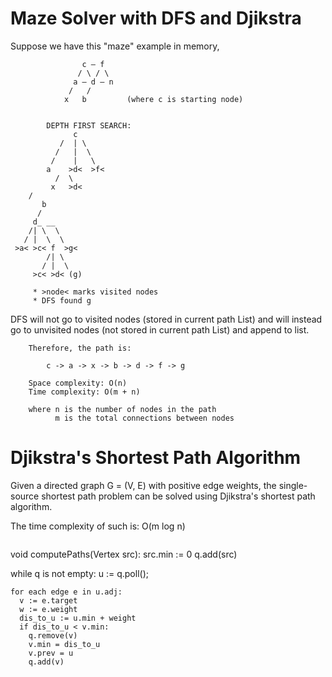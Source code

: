# Maze Solver with DFS and Djikstra

Suppose we have this "maze" example in memory,
```	
			    c — f
			   / \ / \
			  a — d — n
			 /   /   
			x   b         (where c is starting node)
				      
		
		DEPTH FIRST SEARCH:
	          c
	       /  | \
	      /   |  \
	     /    |   \
	    a    >d<  >f<
     	  /  \
         x   >d< 
	/   
       b    
      /	
     d_ __
    /| \  \
   / |  \  \
 >a< >c< f  >g<
        /| \
       / |  \
     >c< >d< (g)
```	             
		 * >node< marks visited nodes
		 * DFS found g
		
DFS will not go to visited nodes (stored in current path List) and will instead go to unvisited nodes (not stored in current path List) and append to list.
		
		Therefore, the path is:
		
			c -> a -> x -> b -> d -> f -> g 
		
		Space complexity: O(n)
		Time complexity: O(m + n)
		
		where n is the number of nodes in the path
		      m is the total connections between nodes
          
          
# Djikstra's Shortest Path Algorithm

Given a directed graph G = (V, E) with positive edge weights, the single-source shortest path problem can be solved using Djikstra's shortest path algorithm.

The time complexity of such is: 
O(m log n)


```
```
void computePaths(Vertex src):
  src.min := 0
  q.add(src)
     
  while q is not empty:
    u := q.poll();
    
    for each edge e in u.adj:
      v := e.target
      w := e.weight
      dis_to_u := u.min + weight
      if dis_to_u < v.min:
        q.remove(v)
        v.min = dis_to_u
        v.prev = u
        q.add(v)       
```
